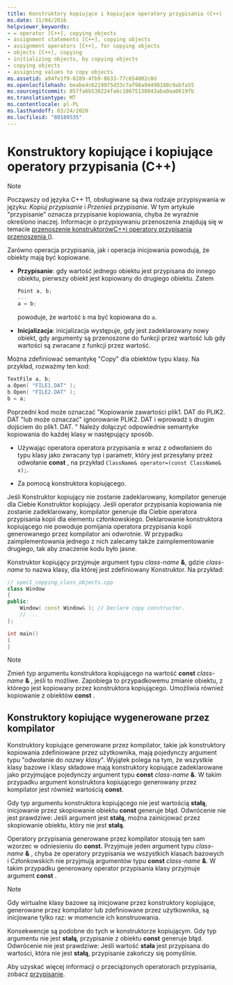 ```yaml
---
title: Konstruktory kopiujące i kopiujące operatory przypisania (C++)
ms.date: 11/04/2016
helpviewer_keywords:
- = operator [C++], copying objects
- assignment statements [C++], copying objects
- assignment operators [C++], for copying objects
- objects [C++], copying
- initializing objects, by copying objects
- copying objects
- assigning values to copy objects
ms.assetid: a94fe1f9-0289-4fb9-8633-77c654002c0d
ms.openlocfilehash: beabe4c6219975d33c7af98a94498188c9abfa55
ms.sourcegitcommit: 857fa6b530224fa6c18675138043aba9aa0619fb
ms.translationtype: MT
ms.contentlocale: pl-PL
ms.lasthandoff: 03/24/2020
ms.locfileid: "80189535"
---
```

# <a name="copy-constructors-and-copy-assignment-operators-c"></a>Konstruktory kopiujące i kopiujące operatory przypisania (C++)

> [!NOTE]
> Począwszy od języka C++ 11, obsługiwane są dwa rodzaje przypisywania w języku: *Kopiuj przypisanie* i *Przenieś przypisanie*. W tym artykule "przypisanie" oznacza przypisanie kopiowania, chyba że wyraźnie określono inaczej. Informacje o przypisywaniu przenoszenia znajdują się w temacie [przenoszenie konstruktorówC++i operatory przypisania przenoszenia ()](move-constructors-and-move-assignment-operators-cpp.md).
>
> Zarówno operacja przypisania, jak i operacja inicjowania powodują, że obiekty mają być kopiowane.

- **Przypisanie**: gdy wartość jednego obiektu jest przypisana do innego obiektu, pierwszy obiekt jest kopiowany do drugiego obiektu. Zatem

    ```cpp
    Point a, b;
    ...
    a = b;
    ```

   powoduje, że wartość `b` ma być kopiowana do `a`.

- **Inicjalizacja**: inicjalizacja występuje, gdy jest zadeklarowany nowy obiekt, gdy argumenty są przenoszone do funkcji przez wartość lub gdy wartości są zwracane z funkcji przez wartość.

Można zdefiniować semantykę "Copy" dla obiektów typu klasy. Na przykład, rozważmy ten kod:

```cpp
TextFile a, b;
a.Open( "FILE1.DAT" );
b.Open( "FILE2.DAT" );
b = a;
```

Poprzedni kod może oznaczać "Kopiowanie zawartości plik1. DAT do PLIK2. DAT "lub może oznaczać" ignorowanie PLIK2. DAT i wprowadź `b` drugim dojściem do plik1. DAT. " Należy dołączyć odpowiednie semantyke kopiowania do każdej klasy w następujący sposób.

- Używając operatora operatora przypisania **=** wraz z odwołaniem do typu klasy jako zwracany typ i parametr, który jest przesyłany przez odwołanie **const** , na przykład `ClassName& operator=(const ClassName& x);`.

- Za pomocą konstruktora kopiującego.

Jeśli Konstruktor kopiujący nie zostanie zadeklarowany, kompilator generuje dla Ciebie Konstruktor kopiujący.  Jeśli operator przypisania kopiowania nie zostanie zadeklarowany, kompilator generuje dla Ciebie operatora przypisania kopii dla elementu członkowskiego. Deklarowanie konstruktora kopiującego nie powoduje pomijania operatora przypisania kopii generowanego przez kompilator ani odwrotnie. W przypadku zaimplementowania jednego z nich zalecamy także zaimplementowanie drugiego, tak aby znaczenie kodu było jasne.

Konstruktor kopiujący przyjmuje argument typu <em>class-name</em> <strong>&</strong>, gdzie *class-name* to nazwa klasy, dla której jest zdefiniowany Konstruktor. Na przykład:

```cpp
// spec1_copying_class_objects.cpp
class Window
{
public:
    Window( const Window& ); // Declare copy constructor.
    // ...
};

int main()
{
}
```

> [!NOTE]
> Zmień typ argumentu konstruktora kopiującego na wartość **const** <em>class-name</em> <strong>&</strong> , jeśli to możliwe. Zapobiega to przypadkowemu zmianie obiektu, z którego jest kopiowany przez konstruktora kopiującego. Umożliwia również kopiowanie z obiektów **const** .

## <a name="compiler-generated-copy-constructors"></a>Konstruktory kopiujące wygenerowane przez kompilator

Konstruktory kopiujące generowane przez kompilator, takie jak konstruktory kopiowania zdefiniowane przez użytkownika, mają pojedynczy argument typu "odwołanie do *nazwy klasy*". Wyjątek polega na tym, że wszystkie klasy bazowe i klasy składowe mają konstruktory kopiujące zadeklarowane jako przyjmujące pojedynczy argument typu **const** <em>class-name</em> <strong>&</strong>. W takim przypadku argument konstruktora kopiującego generowany przez kompilator jest również wartością **const**.

Gdy typ argumentu konstruktora kopiującego nie jest wartością **stałą**, inicjowanie przez skopiowanie obiektu **const** generuje błąd. Odwrócenie nie jest prawdziwe: Jeśli argument jest **stałą**, można zainicjować przez skopiowanie obiektu, który nie jest **stałą**.

Operatory przypisania generowane przez kompilator stosują ten sam wzorzec w odniesieniu do **const.** Przyjmuje jeden argument typu <em>class-name</em> <strong>&</strong> , chyba że operatory przypisania we wszystkich klasach bazowych i Członkowskich nie przyjmują argumentów typu **const** <em>class-name</em> <strong>&</strong>. W takim przypadku generowany operator przypisania klasy przyjmuje argument **const** .

> [!NOTE]
> Gdy wirtualne klasy bazowe są inicjowane przez konstruktory kopiujące, generowane przez kompilator lub zdefiniowane przez użytkownika, są inicjowane tylko raz: w momencie ich konstruowania.

Konsekwencje są podobne do tych w konstruktorze kopiującym. Gdy typ argumentu nie jest **stałą**, przypisanie z obiektu **const** generuje błąd. Odwrócenie nie jest prawdziwe: Jeśli wartość **stała** jest przypisana do wartości, która nie jest **stałą**, przypisanie zakończy się pomyślnie.

Aby uzyskać więcej informacji o przeciążonych operatorach przypisania, zobacz [przypisanie](../cpp/assignment.md).
